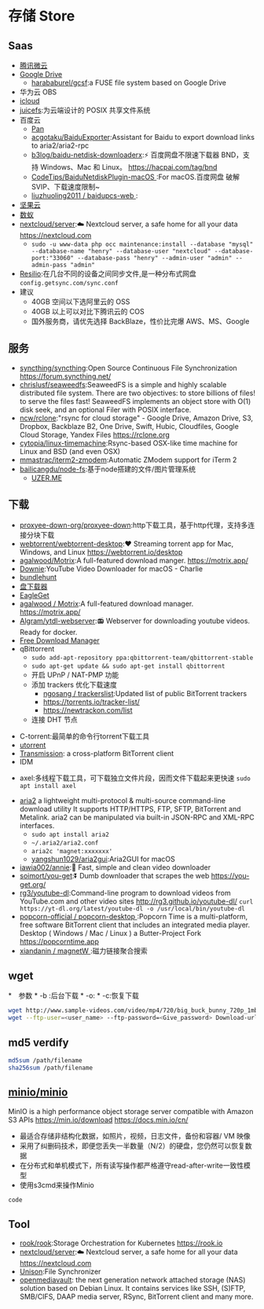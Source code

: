 # 存储 Store

## Saas

*   [腾讯微云](https://www.weiyun.com/)
*   [Google Drive](https://drive.google.com/drive/)
    -   [harababurel/gcsf](https://github.com/harababurel/gcsf):a FUSE file system based on Google Drive
*   华为云 OBS
*   [icloud](https://www.icloud.com/)
*   [juicefs](https://juicefs.io/):为云端设计的 POSIX 共享文件系统
* 百度云
    - [Pan](https://pandownload.com)
    - [acgotaku/BaiduExporter](https://github.com/acgotaku/BaiduExporter):Assistant for Baidu to export download links to aria2/aria2-rpc
    - [b3log/baidu-netdisk-downloaderx](https://github.com/b3log/baidu-netdisk-downloaderx):⚡️ 百度网盘不限速下载器 BND，支持 Windows、Mac 和 Linux。 https://hacpai.com/tag/bnd
    - [CodeTips/BaiduNetdiskPlugin-macOS ](https://github.com/CodeTips/BaiduNetdiskPlugin-macOS):For macOS.百度网盘 破解SVIP、下载速度限制~
    - [ liuzhuoling2011 / baidupcs-web ](https://github.com/liuzhuoling2011/baidupcs-web):
* [坚果云](https://www.jianguoyun.com/)
* [数蚁](https://teamyi.com)
* [nextcloud/server](https://github.com/nextcloud/server):☁️ Nextcloud server, a safe home for all your data https://nextcloud.com
    - `sudo -u www-data php occ maintenance:install --database "mysql" --database-name "henry" --database-user "nextcloud" --database-port:"33060" --database-pass "henry" --admin-user "admin" --admin-pass "admin"`
* [Resilio](https://www.resilio.com/):在几台不同的设备之间同步文件,是一种分布式网盘  `config.getsync.com/sync.conf `
* 建议
    -  40GB 空间以下选阿里云的 OSS
    -  40GB 以上可以对比下腾讯云的 COS
    -  国外服务商，请优先选择 BackBlaze，性价比完爆 AWS、MS、Google

## 服务

* [syncthing/syncthing](https://github.com/syncthing/syncthing):Open Source Continuous File Synchronization https://forum.syncthing.net/
* [chrislusf/seaweedfs](https://github.com/chrislusf/seaweedfs):SeaweedFS is a simple and highly scalable distributed file system. There are two objectives: to store billions of files! to serve the files fast! SeaweedFS implements an object store with O(1) disk seek, and an optional Filer with POSIX interface.
* [ncw/rclone](https://github.com/ncw/rclone):"rsync for cloud storage" - Google Drive, Amazon Drive, S3, Dropbox, Backblaze B2, One Drive, Swift, Hubic, Cloudfiles, Google Cloud Storage, Yandex Files https://rclone.org
* [cytopia/linux-timemachine](https://github.com/cytopia/linux-timemachine):Rsync-based OSX-like time machine for Linux and BSD (and even OSX)
* [mmastrac/iterm2-zmodem](https://github.com/mmastrac/iterm2-zmodem):Automatic ZModem support for iTerm 2
* [bailicangdu/node-fs](https://github.com/bailicangdu/node-fs):基于node搭建的文件/图片管理系统
    - [UZER.ME](https://uzer.me/)

## 下载

- [proxyee-down-org/proxyee-down](https://github.com/proxyee-down-org/proxyee-down):http下载工具，基于http代理，支持多连接分块下载
- [webtorrent/webtorrent-desktop](https://github.com/webtorrent/webtorrent-desktop):❤️ Streaming torrent app for Mac, Windows, and Linux https://webtorrent.io/desktop
- [agalwood/Motrix](https://github.com/agalwood/Motrix):A full-featured download manger. https://motrix.app/
- [Downie](https://software.charliemonroe.net/downie/):YouTube Video Downloader for macOS - Charlie
- [bundlehunt](https://bundlehunt.com/)
- [盘下载器](https://www.baiduwp.com/)
- [EagleGet](http://www.eagleget.com/cn/)
- [agalwood / Motrix](https://github.com/agalwood/Motrix):A full-featured download manager. https://motrix.app/
- [Algram/ytdl-webserver](https://github.com/Algram/ytdl-webserver):📻 Webserver for downloading youtube videos. Ready for docker.
- [Free Download Manager](https://www.freedownloadmanager.org/)
- qBittorrent
    + `sudo add-apt-repository ppa:qbittorrent-team/qbittorrent-stable`
    + `sudo apt-get update && sudo apt-get install qbittorrent`
    + 开启 UPnP / NAT-PMP 功能
    + 添加 trackers 优化下载速度
        - [ngosang / trackerslist](https://github.com/ngosang/trackerslist):Updated list of public BitTorrent trackers
        - https://torrents.io/tracker-list/
        - https://newtrackon.com/list
    * 连接 DHT 节点
+ C-torrent:最简单的命令行torrent下载工具
+ [utorrent](https://www.utorrent.com/intl/zh_cn/)
+ [Transmission](https://transmissionbt.com/):  a cross-platform BitTorrent client
+ IDM
* axel:多线程下载工具，可下载独立文件片段，因而文件下载起来更快速 `sudo apt install axel`
- [aria2](https://aria2.github.io/) a lightweight multi-protocol & multi-source command-line download utility It supports HTTP/HTTPS, FTP, SFTP, BitTorrent and Metalink. aria2 can be manipulated via built-in JSON-RPC and XML-RPC interfaces.
  +  `sudo apt install aria2`
    - `~/.aria2/aria2.conf`
    - `aria2c 'magnet:xxxxxxx'`
    + [yangshun1029/aria2gui](https://github.com/yangshun1029/aria2gui):Aria2GUI for macOS
- [iawia002/annie](https://github.com/iawia002/annie):👾 Fast, simple and clean video downloader
- [soimort/you-get](https://github.com/soimort/you-get):⏬ Dumb downloader that scrapes the web https://you-get.org/
- [rg3/youtube-dl](https://github.com/rg3/youtube-dl):Command-line program to download videos from YouTube.com and other video sites http://rg3.github.io/youtube-dl/ `curl https://yt-dl.org/latest/youtube-dl -o /usr/local/bin/youtube-dl `
- [ popcorn-official / popcorn-desktop ](https://github.com/popcorn-official/popcorn-desktop):Popcorn Time is a multi-platform, free software BitTorrent client that includes an integrated media player. Desktop ( Windows / Mac / Linux ) a Butter-Project Fork https://popcorntime.app
- [ xiandanin / magnetW ](https://github.com/xiandanin/magnetW):磁力链接聚合搜索

## wget

*　参数
    * -b :后台下载
    * -o:
    * -c:恢复下载

```sh
wget http://www.sample-videos.com/video/mp4/720/big_buck_bunny_720p_1mb.mp4
wget --ftp-user=<user_name> --ftp-password=<Give_password> Download-url-address
```

## md5 verdify

```sh
md5sum /path/filename
sha256sum /path/filename
```

## [minio/minio](https://github.com/minio/minio)

MinIO is a high performance object storage server compatible with Amazon S3 APIs https://min.io/download  https://docs.min.io/cn/

* 最适合存储非结构化数据，如照片，视频，日志文件，备份和容器/ VM 映像
* 采用了纠删码技术，即便您丢失一半数量（N/2）的硬盘，您仍然可以恢复数据
* 在分布式和单机模式下，所有读写操作都严格遵守read-after-write一致性模型
* 使用s3cmd来操作Minio

```sh
code
```

## Tool

* [rook/rook](https://github.com/rook/rook):Storage Orchestration for Kubernetes https://rook.io
* [nextcloud/server](https://github.com/nextcloud/server):☁️ Nextcloud server, a safe home for all your data https://nextcloud.com
* [Unison](https://www.cis.upenn.edu/~bcpierce/unison/):File Synchronizer
* [openmediavault](https://www.openmediavault.org/): the next generation network attached storage (NAS) solution based on Debian Linux. It contains services like SSH, (S)FTP, SMB/CIFS, DAAP media server, RSync, BitTorrent client and many more.
